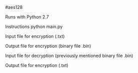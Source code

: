 #aes128

Runs with Python 2.7

Instructions
python main.py

Input file for encryption (.txt)

Output file for encryption (binary file .bin)

Input file for decryption (previously mentioned binary file .bin)

Output file for encryption (.txt)
